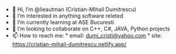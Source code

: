 - 👋 Hi, I’m @lieautman (Cristian-Mihail Dumitrescu)
- 👀 I’m interested in anything software releted
- 🌱 I’m currently learning at ASE Bucuresti
- 💞️ I’m looking to collaborate on C++, C#, JAVA, Python projects
- 📫 How to reach me: ° email: dumi_cristi@yahoo.com
                      ° site: https://cristian-mihail-dumitrescu.netlify.app/

<!---
lieautman/lieautman is a ✨ special ✨ repository because its `README.md` (this file) appears on your GitHub profile.
You can click the Preview link to take a look at your changes.
--->
